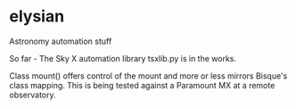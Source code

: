 # elysian
Astronomy automation stuff

So far - The Sky X automation library tsxlib.py is in the works. 

Class mount() offers control of the mount and more or less mirrors Bisque's class mapping. This is being tested against a Paramount MX at a remote observatory.
